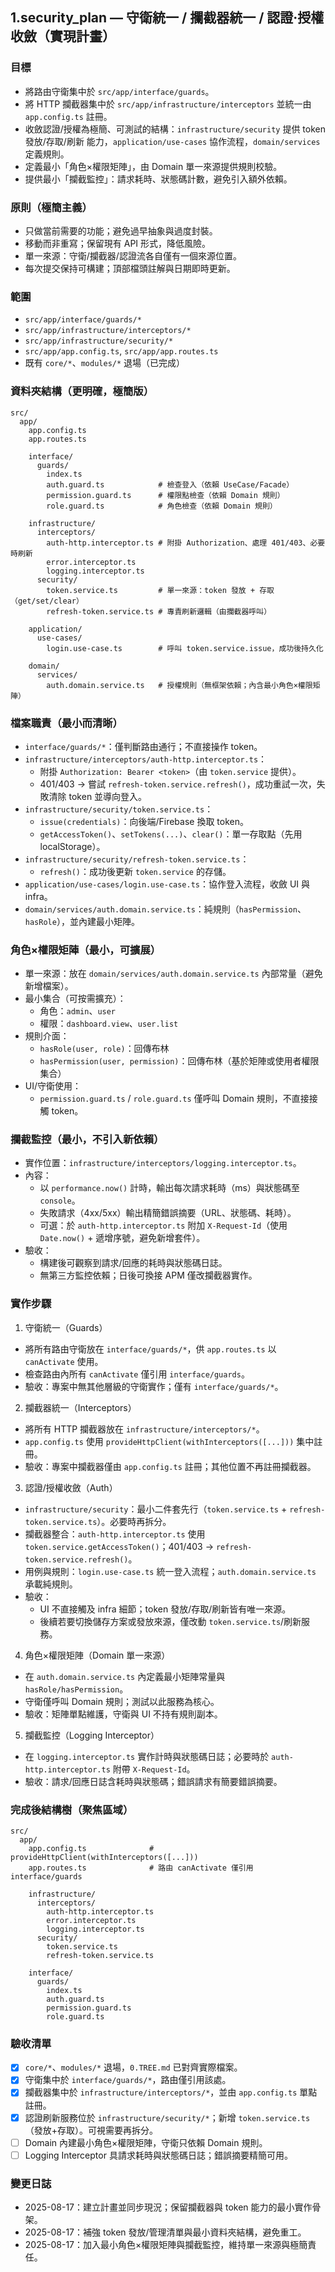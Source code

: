 ## 1.security_plan — 守衛統一 / 攔截器統一 / 認證·授權收斂（實現計畫）

### 目標
- 將路由守衛集中於 `src/app/interface/guards`。
- 將 HTTP 攔截器集中於 `src/app/infrastructure/interceptors` 並統一由 `app.config.ts` 註冊。
- 收斂認證/授權為極簡、可測試的結構：`infrastructure/security` 提供 token 發放/存取/刷新 能力，`application/use-cases` 協作流程，`domain/services` 定義規則。
 - 定義最小「角色×權限矩陣」，由 Domain 單一來源提供規則校驗。
 - 提供最小「攔截監控」：請求耗時、狀態碼計數，避免引入額外依賴。

### 原則（極簡主義）
- 只做當前需要的功能；避免過早抽象與過度封裝。
- 移動而非重寫；保留現有 API 形式，降低風險。
- 單一來源：守衛/攔截器/認證流各自僅有一個來源位置。
- 每次提交保持可構建；頂部檔頭註解與日期即時更新。

### 範圍
- `src/app/interface/guards/*`
- `src/app/infrastructure/interceptors/*`
- `src/app/infrastructure/security/*`
- `src/app/app.config.ts`, `src/app/app.routes.ts`
- 既有 `core/*`、`modules/*` 退場（已完成）

### 資料夾結構（更明確，極簡版）
```text
src/
  app/
    app.config.ts
    app.routes.ts

    interface/
      guards/
        index.ts
        auth.guard.ts            # 檢查登入（依賴 UseCase/Facade）
        permission.guard.ts      # 權限點檢查（依賴 Domain 規則）
        role.guard.ts            # 角色檢查（依賴 Domain 規則）

    infrastructure/
      interceptors/
        auth-http.interceptor.ts # 附掛 Authorization、處理 401/403、必要時刷新
        error.interceptor.ts
        logging.interceptor.ts
      security/
        token.service.ts         # 單一來源：token 發放 + 存取（get/set/clear）
        refresh-token.service.ts # 專責刷新邏輯（由攔截器呼叫）

    application/
      use-cases/
        login.use-case.ts        # 呼叫 token.service.issue，成功後持久化

    domain/
      services/
        auth.domain.service.ts   # 授權規則（無框架依賴；內含最小角色×權限矩陣）
```

### 檔案職責（最小而清晰）
- `interface/guards/*`：僅判斷路由通行；不直接操作 token。
- `infrastructure/interceptors/auth-http.interceptor.ts`：
  - 附掛 `Authorization: Bearer <token>`（由 `token.service` 提供）。
  - 401/403 → 嘗試 `refresh-token.service.refresh()`，成功重試一次，失敗清除 token 並導向登入。
- `infrastructure/security/token.service.ts`：
  - `issue(credentials)`：向後端/Firebase 換取 token。
  - `getAccessToken()`、`setTokens(...)`、`clear()`：單一存取點（先用 localStorage）。
- `infrastructure/security/refresh-token.service.ts`：
  - `refresh()`：成功後更新 `token.service` 的存儲。
- `application/use-cases/login.use-case.ts`：協作登入流程，收斂 UI 與 infra。
- `domain/services/auth.domain.service.ts`：純規則（`hasPermission`、`hasRole`），並內建最小矩陣。

### 角色×權限矩陣（最小，可擴展）
- 單一來源：放在 `domain/services/auth.domain.service.ts` 內部常量（避免新增檔案）。
- 最小集合（可按需擴充）：
  - 角色：`admin`、`user`
  - 權限：`dashboard.view`、`user.list`
- 規則介面：
  - `hasRole(user, role)`：回傳布林
  - `hasPermission(user, permission)`：回傳布林（基於矩陣或使用者權限集合）
- UI/守衛使用：
  - `permission.guard.ts` / `role.guard.ts` 僅呼叫 Domain 規則，不直接接觸 token。

### 攔截監控（最小，不引入新依賴）
- 實作位置：`infrastructure/interceptors/logging.interceptor.ts`。
- 內容：
  - 以 `performance.now()` 計時，輸出每次請求耗時（ms）與狀態碼至 `console`。
  - 失敗請求（4xx/5xx）輸出精簡錯誤摘要（URL、狀態碼、耗時）。
  - 可選：於 `auth-http.interceptor.ts` 附加 `X-Request-Id`（使用 `Date.now()` + 遞增序號，避免新增套件）。
- 驗收：
  - 構建後可觀察到請求/回應的耗時與狀態碼日誌。
  - 無第三方監控依賴；日後可換接 APM 僅改攔截器實作。

### 實作步驟
1) 守衛統一（Guards）
- 將所有路由守衛放在 `interface/guards/*`，供 `app.routes.ts` 以 `canActivate` 使用。
- 檢查路由內所有 `canActivate` 僅引用 `interface/guards`。
- 驗收：專案中無其他層級的守衛實作；僅有 `interface/guards/*`。

2) 攔截器統一（Interceptors）
- 將所有 HTTP 攔截器放在 `infrastructure/interceptors/*`。
- `app.config.ts` 使用 `provideHttpClient(withInterceptors([...]))` 集中註冊。
- 驗收：專案中攔截器僅由 `app.config.ts` 註冊；其他位置不再註冊攔截器。

3) 認證/授權收斂（Auth）
- `infrastructure/security`：最小二件套先行（`token.service.ts` + `refresh-token.service.ts`）。必要時再拆分。
- 攔截器整合：`auth-http.interceptor.ts` 使用 `token.service.getAccessToken()`；401/403 → `refresh-token.service.refresh()`。
- 用例與規則：`login.use-case.ts` 統一登入流程；`auth.domain.service.ts` 承載純規則。
- 驗收：
  - UI 不直接觸及 infra 細節；token 發放/存取/刷新皆有唯一來源。
  - 後續若要切換儲存方案或發放來源，僅改動 `token.service.ts`/刷新服務。

4) 角色×權限矩陣（Domain 單一來源）
- 在 `auth.domain.service.ts` 內定義最小矩陣常量與 `hasRole/hasPermission`。
- 守衛僅呼叫 Domain 規則；測試以此服務為核心。
- 驗收：矩陣單點維護，守衛與 UI 不持有規則副本。

5) 攔截監控（Logging Interceptor）
- 在 `logging.interceptor.ts` 實作計時與狀態碼日誌；必要時於 `auth-http.interceptor.ts` 附帶 `X-Request-Id`。
- 驗收：請求/回應日誌含耗時與狀態碼；錯誤請求有簡要錯誤摘要。

### 完成後結構樹（聚焦區域）
```text
src/
  app/
    app.config.ts              # provideHttpClient(withInterceptors([...]))
    app.routes.ts              # 路由 canActivate 僅引用 interface/guards

    infrastructure/
      interceptors/
        auth-http.interceptor.ts
        error.interceptor.ts
        logging.interceptor.ts
      security/
        token.service.ts
        refresh-token.service.ts

    interface/
      guards/
        index.ts
        auth.guard.ts
        permission.guard.ts
        role.guard.ts
```

### 驗收清單
- [x] `core/*`、`modules/*` 退場，`0.TREE.md` 已對齊實際檔案。
- [x] 守衛集中於 `interface/guards/*`，路由僅引用該處。
- [x] 攔截器集中於 `infrastructure/interceptors/*`，並由 `app.config.ts` 單點註冊。
- [x] 認證刷新服務位於 `infrastructure/security/*`；新增 `token.service.ts`（發放+存取）。可視需要再拆分。
 - [ ] Domain 內建最小角色×權限矩陣，守衛只依賴 Domain 規則。
 - [ ] Logging Interceptor 具請求耗時與狀態碼日誌；錯誤摘要精簡可用。

### 變更日誌
- 2025-08-17：建立計畫並同步現況；保留攔截器與 token 能力的最小實作骨架。
- 2025-08-17：補強 token 發放/管理清單與最小資料夾結構，避免重工。
 - 2025-08-17：加入最小角色×權限矩陣與攔截監控，維持單一來源與極簡責任。


